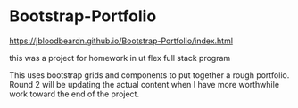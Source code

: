 # Bootstrap-Portfolio

https://jbloodbeardn.github.io/Bootstrap-Portfolio/index.html

this was a project for homework in ut flex full stack program

This uses bootstrap grids and components to put together a rough portfolio. Round 2 will be updating the actual content when I have more worthwhile work toward the end of the project.
